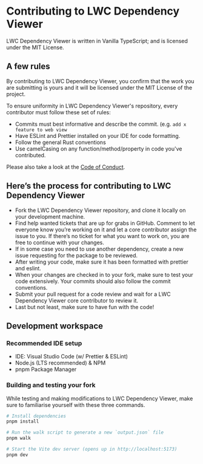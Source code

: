 # Contributing to LWC Dependency Viewer

LWC Dependency Viewer is written in Vanilla TypeScript; and is licensed under the MIT License.

## A few rules

By contributing to LWC Dependency Viewer, you confirm that the work you are submitting is yours and it will be licensed under the MIT License of the project.

To ensure uniformity in LWC Dependency Viewer's repository, every contributor must follow these set of rules:

- Commits must best informative and describe the commit. (e.g. `add x feature to web view`
- Have ESLint and Prettier installed on your IDE for code formatting.
- Follow the general Rust conventions
- Use camelCasing on any function/method/property in code you've contributed.

Please also take a look at the [Code of Conduct](https://github.com/lukethacoder/salesforce-trekken/blob/main/CODE_OF_CONDUCT.md).

## Here’s the process for contributing to LWC Dependency Viewer

- Fork the LWC Dependency Viewer repository, and clone it locally on your development machine.
- Find help wanted tickets that are up for grabs in GitHub. Comment to let everyone know you’re working on it and let a core contributor assign the issue to you. If there’s no ticket for what you want to work on, you are free to continue with your changes.
- If in some case you need to use another dependency, create a new issue requesting for the package to be reviewed.
- After writing your code, make sure it has been formatted with prettier and eslint.
- When your changes are checked in to your fork, make sure to test your code extensively. Your commits should also follow the commit conventions.
- Submit your pull request for a code review and wait for a LWC Dependency Viewer core contributor to review it.
- Last but not least, make sure to have fun with the code!

## Development workspace

### Recommended IDE setup

- IDE: Visual Studio Code (w/ Prettier & ESLint)
- Node.js (LTS recommended) & NPM
- pnpm Package Manager

### Building and testing your fork

While testing and making modifications to LWC Dependency Viewer, make sure to familiarise yourself with these three commands.

```bash
# Install dependencies
pnpm install

# Run the walk script to generate a new `output.json` file
pnpm walk

# Start the Vite dev server (opens up in http://localhost:5173)
pnpm dev
```